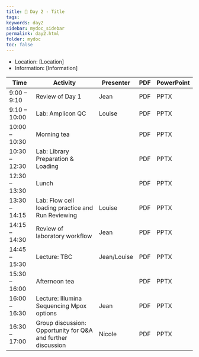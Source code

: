 ```yaml
---
title: 🧪 Day 2 - Title
tags: 
keywords: day2
sidebar: mydoc_sidebar
permalink: day2.html
folder: mydoc
toc: false
---
```


<style>
.result {
background-color: #f0f0f0;
border: 1px solid #dedede;
padding: 10px;
margin-top: 10px;
margin-bottom: 10px;
}
</style>

- Location: [Location]
- Information: [Information]

| **Time**         | **Activity**                                         | **Presenter**  | **PDF** | **PowerPoint** |
|------------------|-----------------------------------------------------|-----------------|---------|----------------|
| 9:00 – 9:10      | Review of Day 1                                    | Jean            | PDF     | PPTX           |
| 9:10 – 10:00     | Lab: Amplicon QC                                   | Louise          | PDF     | PPTX           |
| 10:00 – 10:30    | Morning tea                                        |                 | PDF     | PPTX           |
| 10:30 – 12:30    | Lab: Library Preparation & Loading                  |                 | PDF     | PPTX           |
| 12:30 – 13:30    | Lunch                                              |                 | PDF     | PPTX           |
| 13:30 – 14:15    | Lab: Flow cell loading practice and Run Reviewing   | Louise          | PDF     | PPTX           |
| 14:15 – 14:30    | Review of laboratory workflow                       | Jean            | PDF     | PPTX           |
| 14:45 – 15:30    | Lecture: TBC                                       | Jean/Louise     | PDF     | PPTX           |
| 15:30 – 16:00    | Afternoon tea                                      |                 | PDF     | PPTX           |
| 16:00 – 16:30    | Lecture: Illumina Sequencing Mpox options          | Jean            | PDF     | PPTX           |
| 16:30 – 17:00    | Group discussion: Opportunity for Q&A and further discussion | Nicole          | PDF     | PPTX           |
